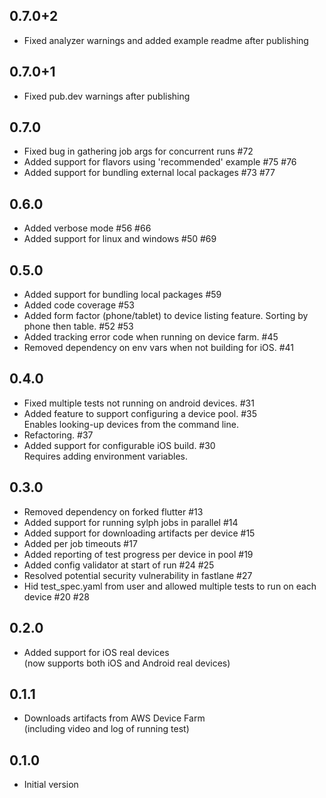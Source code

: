 ## 0.7.0+2
- Fixed analyzer warnings and added example readme after publishing

## 0.7.0+1
- Fixed pub.dev warnings after publishing

## 0.7.0
- Fixed bug in gathering job args for concurrent runs #72
- Added support for flavors using 'recommended' example #75 #76
- Added support for bundling external local packages #73 #77

## 0.6.0
- Added verbose mode #56 #66
- Added support for linux and windows #50 #69

## 0.5.0
- Added support for bundling local packages #59
- Added code coverage #53
- Added form factor (phone/tablet) to device listing feature. Sorting by phone then table. #52 #53
- Added tracking error code when running on device farm. #45
- Removed dependency on env vars when not building for iOS. #41

## 0.4.0
- Fixed multiple tests not running on android devices. #31
- Added feature to support configuring a device pool. #35  
Enables looking-up devices from the command line.
- Refactoring. #37
- Added support for configurable iOS build. #30  
Requires adding environment variables.

## 0.3.0
- Removed dependency on forked flutter #13
- Added support for running sylph jobs in parallel #14
- Added support for downloading artifacts per device #15
- Added per job timeouts #17
- Added reporting of test progress per device in pool #19
- Added config validator at start of run #24 #25
- Resolved potential security vulnerability in fastlane #27
- Hid test_spec.yaml from user and allowed multiple tests to run on each device #20 #28

## 0.2.0
- Added support for iOS real devices  
(now supports both iOS and Android real devices)

## 0.1.1

- Downloads artifacts from AWS Device Farm  
(including video and log of running test)

## 0.1.0

- Initial version
